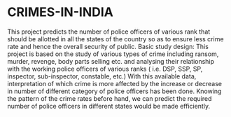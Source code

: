 # CRIMES-IN-INDIA
This project predicts the number of police officers of various rank that should be allotted in all the states of the country so as to ensure less crime rate and hence the overall security of public.  Basic study design: This project is based on the study of various types of crime including ransom, murder, revenge, body parts selling etc. and analysing their relationship with the working police officers of various ranks ( i.e. DSP, SSP, SP, inspector, sub-inspector, constable, etc.)  With this available data, interpretation of which crime is more affected by the increase or decrease in number of different category of police officers has been done. Knowing the pattern of the crime rates before hand, we can predict the required number of police officers in different states would be made efficiently.
